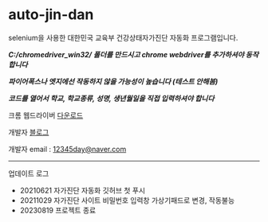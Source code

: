 # auto-jin-dan
selenium을 사용한 대한민국 교육부 건강상태자가진단 자동화 프로그램입니다.

___C:/chromedriver_win32/ 폴더를 만드시고 chrome webdriver를 추가하셔야 동작합니다___

___파이어폭스나 엣지에선 작동하지 않을 가능성이 높습니다 (테스트 안해봄)___

___코드를 열어서 학교, 학교종류, 성명, 생년월일을 직접 입력하셔야 합니다___

크롬 웹드라이버 [다운로드](https://chromedriver.chromium.org/downloads)

개발자 [블로그](https://samgyeobsal123.tistory.com/)

개발자 email : 12345day@naver.com

-----------------------------------------------------------------------------------------
업데이트 로그

+ 20210621 자가진단 자동화 깃허브 첫 푸시
+ 20211029 자가진단 사이트 비밀번호 입력창 가상기패드로 변경, 작동불능
+ 20230819 프로젝트 종료
